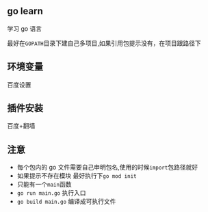 ## go learn

学习 go 语言

最好在`GOPATH`目录下建自己多项目,如果引用包提示没有，在项目跟路径下

## 环境变量

百度设置

## 插件安装

百度+翻墙

## 注意

- 每个包内的 go 文件需要自己申明包名,使用的时候`import`包路径就好
- 如果提示不存在模块 最好执行下`go mod init`
- 只能有一个`main`函数
- `go run main.go` 执行入口
- `go build main.go` 编译成可执行文件
